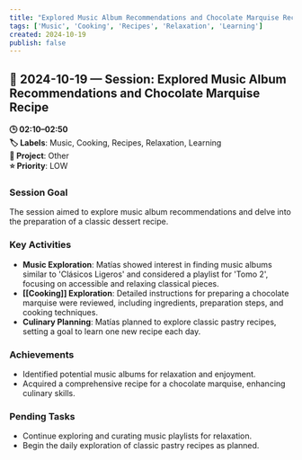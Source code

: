 ```yaml
---
title: "Explored Music Album Recommendations and Chocolate Marquise Recipe"
tags: ['Music', 'Cooking', 'Recipes', 'Relaxation', 'Learning']
created: 2024-10-19
publish: false
---
```


## 📅 2024-10-19 — Session: Explored Music Album Recommendations and Chocolate Marquise Recipe

**🕒 02:10–02:50**  
**🏷️ Labels**: Music, Cooking, Recipes, Relaxation, Learning  
**📂 Project**: Other  
**⭐ Priority**: LOW  


### Session Goal
The session aimed to explore music album recommendations and delve into the preparation of a classic dessert recipe.

### Key Activities
- **Music Exploration**: Matías showed interest in finding music albums similar to 'Clásicos Ligeros' and considered a playlist for 'Tomo 2', focusing on accessible and relaxing classical pieces.
- **[[Cooking]] Exploration**: Detailed instructions for preparing a chocolate marquise were reviewed, including ingredients, preparation steps, and cooking techniques.
- **Culinary Planning**: Matías planned to explore classic pastry recipes, setting a goal to learn one new recipe each day.

### Achievements
- Identified potential music albums for relaxation and enjoyment.
- Acquired a comprehensive recipe for a chocolate marquise, enhancing culinary skills.

### Pending Tasks
- Continue exploring and curating music playlists for relaxation.
- Begin the daily exploration of classic pastry recipes as planned.
